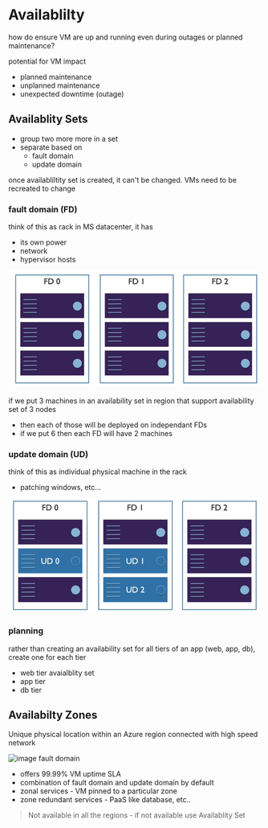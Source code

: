 # Availablilty

how do ensure VM are up and running even during outages or planned maintenance?

potential for VM impact
* planned maintenance
* unplanned maintenance
* unexpected downtime (outage)

## Availablity Sets

* group two more more in a set
* separate based on 
    * fault domain
    * update domain


once availabliltity set is created, it can't be changed. VMs need to be recreated to change

### fault domain (FD)

think of this as rack in MS datacenter, it has
* its own power
* network
* hypervisor hosts

![image fault domain](./img/fault-domain.png)

if we put 3 machines in an availability set in region that support availability set of 3 nodes
* then each of those will be deployed on independant FDs
* if we put 6 then each FD will have 2 machines

### update domain (UD)

think of this as individual physical machine in the rack

* patching windows, etc...

![image fault domain](./img/fault-update-domain.png)

### planning

rather than creating an availability set for all tiers of an app (web, app, db), create one for each tier

* web tier avaialblity set
* app tier
* db tier

## Availabilty Zones

Unique physical location within an Azure region connected with high speed network

![image fault domain](./img/availability-zones.png)


* offers 99.99% VM uptime SLA
* combination of fault domain and update domain by default
* zonal services - VM pinned to a particular zone
* zone redundant services - PaaS like database, etc..

> Not available in all the regions - if not available use Availablity Set